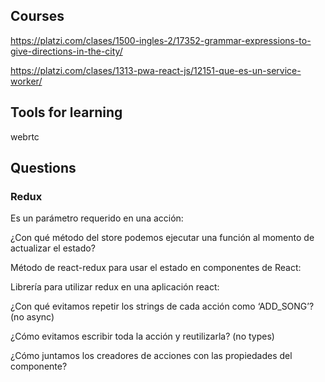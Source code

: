 ## Courses

https://platzi.com/clases/1500-ingles-2/17352-grammar-expressions-to-give-directions-in-the-city/

https://platzi.com/clases/1313-pwa-react-js/12151-que-es-un-service-worker/

## Tools for learning

webrtc

## Questions

### Redux

Es un parámetro requerido en una acción:

¿Con qué método del store podemos ejecutar una función al momento de actualizar el estado?

Método de react-redux para usar el estado en componentes de React:

Librería para utilizar redux en una aplicación react:

¿Con qué evitamos repetir los strings de cada acción como ‘ADD_SONG’? (no async)

¿Cómo evitamos escribir toda la acción y reutilizarla? (no types)

¿Cómo juntamos los creadores de acciones con las propiedades del componente?
